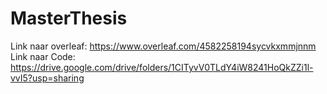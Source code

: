# MasterThesis

Link naar overleaf: https://www.overleaf.com/4582258194sycvkxmmjnnm
Link naar Code: https://drive.google.com/drive/folders/1CITyvV0TLdY4iW8241HoQkZZi1l-vvI5?usp=sharing
